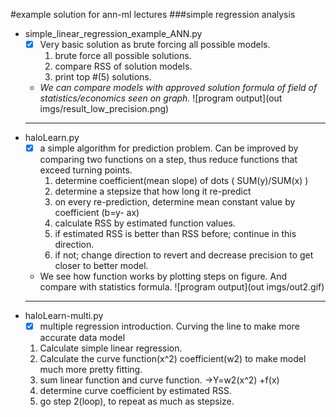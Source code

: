 #example solution for ann-ml lectures
###simple regression analysis
- simple_linear_regression_example_ANN.py
  - [x] Very basic solution as brute forcing all possible models.
  	1. brute force all possible solutions.
  	2. compare RSS of solution models.
  	3. print top #(5) solutions.
  - _We can compare models with approved solution formula of field of statistics/economics seen on graph._
  ![program output](out imgs/result_low_precision.png)
  ***
- haloLearn.py
  - [x] a simple algorithm for prediction problem. Can be improved by comparing two functions on a step, thus reduce functions that exceed turning points.
    1. determine coefficient(mean slope) of dots ( SUM(y)/SUM(x) )
    2. determine a stepsize that how long it re-predict
      3. on every re-prediction, determine mean constant value by coefficient (b=y- ax)
      4. calculate RSS by estimated function values.
      5. if estimated RSS is better than RSS before; continue in this direction.
      6. if not; change direction to revert and decrease precision to get closer to better model.
  - We see how function works by plotting steps on figure. And compare with statistics formula.
  ![program output](out imgs/out2.gif)
  ***
- haloLearn-multi.py
  -[x] multiple regression introduction. Curving the line to make more accurate data model
   1. Calculate simple linear regression.
   2. Calculate the curve function(x^2) coefficient(w2) to make model much more pretty fitting.
   3. sum linear function and curve function. ->Y=w2(x^2) +f(x)
   4. determine curve coefficient by estimated RSS.
   5. go step 2(loop), to repeat as much as stepsize.
